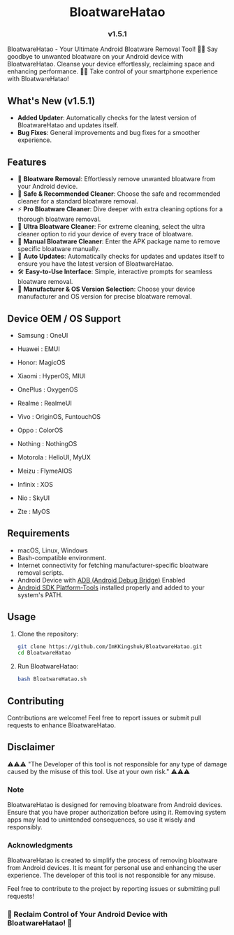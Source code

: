 <h1 align="center">BloatwareHatao</h1> 
<h3 align="center">v1.5.1</h3>

BloatwareHatao - Your Ultimate Android Bloatware Removal Tool! 📱✨ Say goodbye to unwanted bloatware on your Android device with BloatwareHatao. Cleanse your device effortlessly, reclaiming space and enhancing performance. 💪✨ Take control of your smartphone experience with BloatwareHatao!

## What's New (v1.5.1)

- **Added Updater**: Automatically checks for the latest version of BloatwareHatao and updates itself.
- **Bug Fixes**: General improvements and bug fixes for a smoother experience.

## Features

- 📱 **Bloatware Removal**: Effortlessly remove unwanted bloatware from your Android device.
- 💪 **Safe & Recommended Cleaner**: Choose the safe and recommended cleaner for a standard bloatware removal.
- ⚡ **Pro Bloatware Cleaner**: Dive deeper with extra cleaning options for a thorough bloatware removal.
- 🌟 **Ultra Bloatware Cleaner**: For extreme cleaning, select the ultra cleaner option to rid your device of every trace of bloatware.
- 💼 **Manual Bloatware Cleaner**: Enter the APK package name to remove specific bloatware manually.
- 🔄 **Auto Updates**: Automatically checks for updates and updates itself to ensure you have the latest version of BloatwareHatao.
- 🛠️ **Easy-to-Use Interface**: Simple, interactive prompts for seamless bloatware removal.
- 📁 **Manufacturer & OS Version Selection**: Choose your device manufacturer and OS version for precise bloatware removal.

## Device OEM / OS Support

- Samsung : OneUI
- Huawei : EMUI
- Honor: MagicOS
- Xiaomi : HyperOS, MIUI
- OnePlus : OxygenOS
- Realme : RealmeUI
- Vivo : OriginOS, FuntouchOS
- Oppo : ColorOS
- Nothing : NothingOS

- Motorola : HelloUI, MyUX
- Meizu : FlymeAIOS
- Infinix : XOS
- Nio : SkyUI
- Zte : MyOS

## Requirements

- macOS, Linux, Windows
- Bash-compatible environment.
- Internet connectivity for fetching manufacturer-specific bloatware removal scripts.
- Android Device with [ADB (Android Debug Bridge)](https://developer.android.com/tools/adb) Enabled
- [Android SDK Platform-Tools](https://developer.android.com/tools/releases/platform-tools) installed properly and added to your system's PATH.

## Usage

1. Clone the repository:

   ```bash
   git clone https://github.com/ImKKingshuk/BloatwareHatao.git
   cd BloatwareHatao
   ```

2. Run BloatwareHatao:

   ```bash
   bash BloatwareHatao.sh
   ```

## Contributing

Contributions are welcome! Feel free to report issues or submit pull requests to enhance BloatwareHatao.

## Disclaimer

⚠️⚠️⚠️ "The Developer of this tool is not responsible for any type of damage caused by the misuse of this tool. Use at your own risk." ⚠️⚠️⚠️

### Note

BloatwareHatao is designed for removing bloatware from Android devices. Ensure that you have proper authorization before using it. Removing system apps may lead to unintended consequences, so use it wisely and responsibly.

### Acknowledgments

BloatwareHatao is created to simplify the process of removing bloatware from Android devices. It is meant for personal use and enhancing the user experience. The developer of this tool is not responsible for any misuse.

Feel free to contribute to the project by reporting issues or submitting pull requests!

### 💪 Reclaim Control of Your Android Device with BloatwareHatao! 💪
